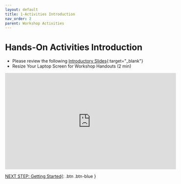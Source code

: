 ```yaml
---
layout: default
title: 1-Activities Introduction
nav_order: 2
parent: Workshop Activities
---
```

# Hands-On Activities Introduction

- Please review the following [Introductory Slides](https://goo.gl/Z4e8ka){:target="_blank"} 
- Resize Your Laptop Screen for Workshop Handouts (2 min)
<iframe width="560" height="315" src="https://www.youtube.com/embed/Igk5hZUfzN0" title="YouTube video player" frameborder="0" allow="accelerometer; autoplay; clipboard-write; encrypted-media; gyroscope; picture-in-picture" allowfullscreen></iframe>

[NEXT STEP: Getting Started](getting-started.html){: .btn .btn-blue }
